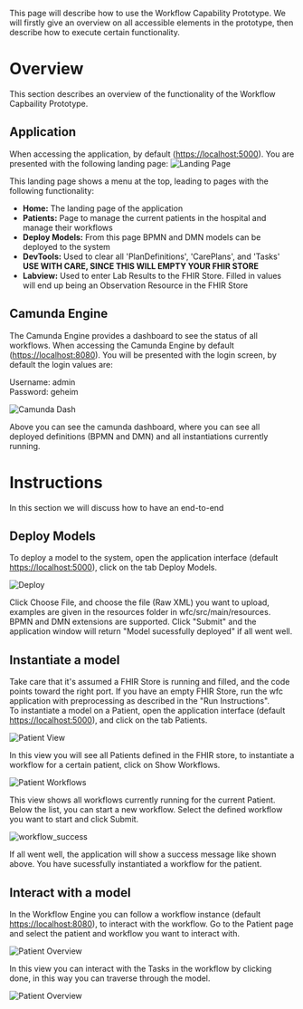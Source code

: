 This page will describe how to use the Workflow Capability Prototype. We will firstly give an overview on all accessible elements in the prototype, then describe how to execute certain functionality. 

# Overview
This section describes an overview of the functionality of the Workflow Capbaility Prototype.

## Application
When accessing the application, by default ([https://localhost:5000](https://localhost:5000)). You are presented with the following landing page:
![Landing Page](https://i.imgur.com/HrG4sAx.png)

This landing page shows a menu at the top, leading to pages with the following functionality:
* **Home:** The landing page of the application
* **Patients:** Page to manage the current patients in the hospital and manage their workflows
* **Deploy Models:** From this page BPMN and DMN models can be deployed to the system
* **DevTools:** Used to clear all 'PlanDefinitions', 'CarePlans', and 'Tasks' **USE WITH CARE, SINCE THIS WILL EMPTY YOUR FHIR STORE**
* **Labview:** Used to enter Lab Results to the FHIR Store. Filled in values will end up being an Observation Resource in the FHIR Store

## Camunda Engine
The Camunda Engine provides a dashboard to see the status of all workflows. When accessing the Camunda Engine by default ([https://localhost:8080](https://localhost:8080)). You will be presented with the login screen, by default the login values are:

Username: admin <br>
Password: geheim

![Camunda Dash](https://imgur.com/dYI6WfE.png)

Above you can see the camunda dashboard, where you can see all deployed definitions (BPMN and DMN) and all instantiations currently running. 

# Instructions
In this section we will discuss how to have an end-to-end 

## Deploy Models

To deploy a model to the system, open the application interface (default [https://localhost:5000](https://localhost:5000)), click on the tab Deploy Models.

![Deploy](https://i.imgur.com/GUNhGd9.png)

Click Choose File, and choose the file (Raw XML) you want to upload, examples are given in the resources folder in wfc/src/main/resources. BPMN and DMN extensions are supported. Click "Submit" and the application window will return "Model sucessfully deployed" if all went well.

## Instantiate a model
Take care that it's assumed a FHIR Store is running and filled, and the code points toward the right port. If you have an empty FHIR Store, run the wfc application with preprocessing as described in the "Run Instructions". <br>
To instantiate a model on a Patient, open the application interface (default [https://localhost:5000](https://localhost:5000)), and click on the tab Patients.

![Patient View](https://imgur.com/sEmhbh0.png)

In this view you will see all Patients defined in the FHIR store, to instantiate a workflow for a certain patient, click on Show Workflows. <br>

![Patient Workflows](https://i.imgur.com/xCMw0u4.png)

This view shows all workflows currently running for the current Patient. Below the list, you can start a new workflow. Select the defined workflow you want to start and click Submit.

![workflow_success](https://imgur.com/DFpFEem.png)

If all went well, the application will show a success message like shown above. You have sucessfully instantiated a workflow for the patient.

## Interact with a model
In the Workflow Engine you can follow a workflow instance (default [https://localhost:8080](https://localhost:8080)), to interact with the workflow. Go to the Patient page and select the patient and workflow you want to interact with.

![Patient Overview](https://imgur.com/QvbqKHA.png)

In this view you can interact with the Tasks in the workflow by clicking done, in this way you can traverse through the model.

![Patient Overview](https://imgur.com/u8d5Aap.png)
